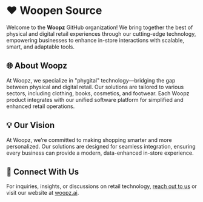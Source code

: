 # ❤️ Woopen Source

Welcome to the **Woopz** GitHub organization! We bring together the best of physical and digital retail experiences through our cutting-edge technology, empowering businesses to enhance in-store interactions with scalable, smart, and adaptable tools.

## 🌐 About Woopz

At Woopz, we specialize in "phygital" technology—bridging the gap between physical and digital retail. Our solutions are tailored to various sectors, including clothing, books, cosmetics, and footwear. Each Woopz product integrates with our unified software platform for simplified and enhanced retail operations.

## 💡 Our Vision

At Woopz, we’re committed to making shopping smarter and more personalized. Our solutions are designed for seamless integration, ensuring every business can provide a modern, data-enhanced in-store experience.

## 💬 Connect With Us

For inquiries, insights, or discussions on retail technology, [reach out to us](mailto:contact@woopz.no) or visit our website at [woopz.ai](https://woopz.ai).
